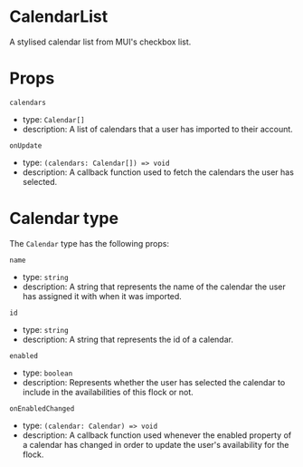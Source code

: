 # CalendarList

A stylised calendar list from MUI's checkbox list.

# Props

`calendars`

- type: `Calendar[]`
- description: A list of calendars that a user has imported to their account.

`onUpdate`

- type: `(calendars: Calendar[]) => void`
- description: A callback function used to fetch the calendars the user has selected.

# Calendar type

The `Calendar` type has the following props: 

`name` 

- type: `string`
- description: A string that represents the name of the calendar the user has assigned it with when it was imported.

`id`

- type: `string`
- description: A string that represents the id of a calendar.

`enabled`

- type: `boolean`
- description: Represents whether the user has selected the calendar to include in the availabilities of this flock or not.

`onEnabledChanged`

- type: `(calendar: Calendar) => void`
- description: A callback function used whenever the enabled property of a calendar has changed in order to update the user's availability for the flock.
